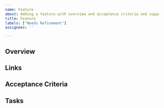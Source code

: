 ```yaml
---
name: Feature
about: Adding a feature with overview and acceptance criteria and supporting information.
title: Feature
labels: ["Needs Refinement"]
assignees: ''

---
```


## Overview

## Links

## Acceptance Criteria

## Tasks
